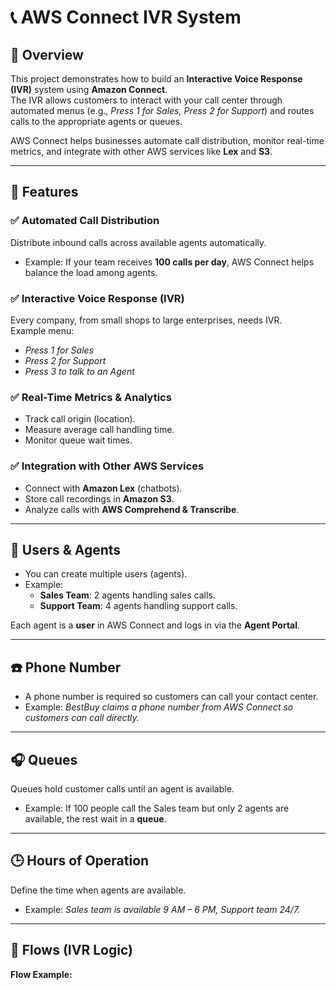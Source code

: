 # 📞 AWS Connect IVR System  

## 📌 Overview  
This project demonstrates how to build an **Interactive Voice Response (IVR)** system using **Amazon Connect**.  
The IVR allows customers to interact with your call center through automated menus (e.g., *Press 1 for Sales, Press 2 for Support*) and routes calls to the appropriate agents or queues.  

AWS Connect helps businesses automate call distribution, monitor real-time metrics, and integrate with other AWS services like **Lex** and **S3**.  

---

## 🚀 Features  

### ✅ Automated Call Distribution  
Distribute inbound calls across available agents automatically.  
- Example: If your team receives **100 calls per day**, AWS Connect helps balance the load among agents.  

### ✅ Interactive Voice Response (IVR)  
Every company, from small shops to large enterprises, needs IVR.  
Example menu:  
- *Press 1 for Sales*  
- *Press 2 for Support*  
- *Press 3 to talk to an Agent*  

### ✅ Real-Time Metrics & Analytics  
- Track call origin (location).  
- Measure average call handling time.  
- Monitor queue wait times.  

### ✅ Integration with Other AWS Services  
- Connect with **Amazon Lex** (chatbots).  
- Store call recordings in **Amazon S3**.  
- Analyze calls with **AWS Comprehend & Transcribe**.  

---

## 👥 Users & Agents  

- You can create multiple users (agents).  
- Example:  
  - **Sales Team**: 2 agents handling sales calls.  
  - **Support Team**: 4 agents handling support calls.  

Each agent is a **user** in AWS Connect and logs in via the **Agent Portal**.  

---

## ☎️ Phone Number  
- A phone number is required so customers can call your contact center.  
- Example: *BestBuy claims a phone number from AWS Connect so customers can call directly.*  

---

## 🎧 Queues  
Queues hold customer calls until an agent is available.  
- Example: If 100 people call the Sales team but only 2 agents are available, the rest wait in a **queue**.  

---

## 🕒 Hours of Operation  
Define the time when agents are available.  
- Example: *Sales team is available 9 AM – 6 PM, Support team 24/7.*  

---

## 🔄 Flows (IVR Logic)  
**Flow Example:**  


